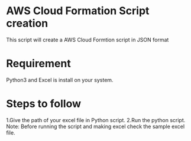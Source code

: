 # AWS Cloud Formation Script creation  

This script will create a AWS Cloud Formtion script in JSON format

# Requirement

Python3 and Excel is install on your system.

# Steps to follow

1.Give the path of your excel file in Python script. 
2.Run the python script.
Note: Before running the script and making excel check the sample excel file.


